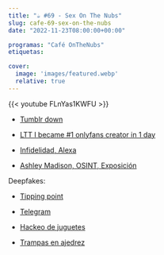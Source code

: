 ```yaml
---
title: "☕️ #69 - Sex On The Nubs"
slug: cafe-69-sex-on-the-nubs
date: "2022-11-23T08:00:00+00:00"

programas: "Café OnTheNubs"
etiquetas:

cover:
  image: 'images/featured.webp'
  relative: true
---
```


{{< youtube FLnYas1KWFU >}}

* [Tumblr down](https://www.businessinsider.com/tumblr-porn-ban-nsfw-flagged-reactions-fandom-art-erotica-communities-2019-8)

* [LTT I became #1 onlyfans creator in 1 day](https://www.youtube.com/watch?v=D6B2SmSYIrw)

* [Infidelidad, Alexa](https://www.elperiodico.com/es/extra/20221020/descubre-infidelidad-pareja-alexa-amazon-registro-comandos-voz-dv-77076050)

* [Ashley Madison, OSINT, Exposición](https://krebsonsecurity.com/2022/07/a-retrospective-on-the-2015-ashley-madison-breach/)

Deepfakes:

* [Tipping point](https://thesentinel.ai/media/Deepfakes%202020:%20The%20Tipping%20Point,%20Sentinel.pdf)
* [Telegram](https://www.wired.co.uk/article/telegram-deepfakes-deepnude-ai)

* [Hackeo de juguetes](https://www.elconfidencial.com/alma-corazon-vida/2021-02-02/juguete-sexual-hackear-cinturon-de-castidad-wifi_2932592/)

* [Trampas en ajedrez](https://www.20minutos.es/tecnologia/moviles-dispositivos/crean-un-vibrador-anal-con-wifi-para-mostrar-que-se-puede-hacer-trampas-al-ajedrez-recibiendo-senal-desde-dentro-del-cuerpo-5067076/)


